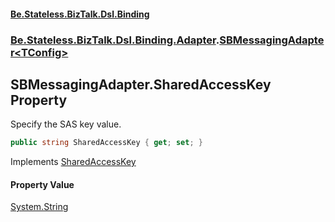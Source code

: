 #### [Be.Stateless.BizTalk.Dsl.Binding](README.md 'README')
### [Be.Stateless.BizTalk.Dsl.Binding.Adapter](Be.Stateless.BizTalk.Dsl.Binding.Adapter.md 'Be.Stateless.BizTalk.Dsl.Binding.Adapter').[SBMessagingAdapter&lt;TConfig&gt;](SBMessagingAdapter_TConfig_.md 'Be.Stateless.BizTalk.Dsl.Binding.Adapter.SBMessagingAdapter<TConfig>')

## SBMessagingAdapter<TConfig>.SharedAccessKey Property

Specify the SAS key value.

```csharp
public string SharedAccessKey { get; set; }
```

Implements [SharedAccessKey](https://docs.microsoft.com/en-us/dotnet/api/Microsoft.BizTalk.Adapter.Wcf.Config.IAdapterConfigSasCredentials.SharedAccessKey 'Microsoft.BizTalk.Adapter.Wcf.Config.IAdapterConfigSasCredentials.SharedAccessKey')

#### Property Value
[System.String](https://docs.microsoft.com/en-us/dotnet/api/System.String 'System.String')